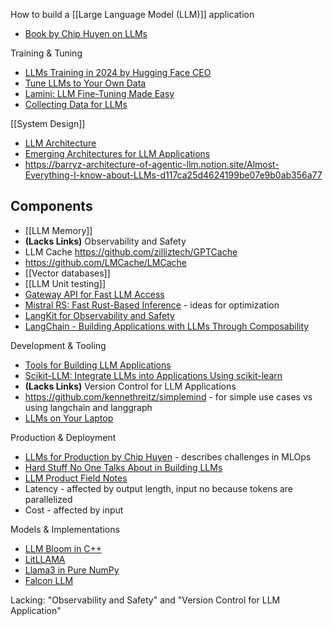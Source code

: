 How to build a [[Large Language Model (LLM)]] application

- [Book by Chip Huyen on LLMs](https://huyenchip.com/2023/04/11/llm-engineering.html)

Training & Tuning
- [LLMs Training in 2024 by Hugging Face CEO](https://www.linkedin.com/posts/thom-wolf_ai-openknowledge-openaccess-activity-7173356581361803265-lYWq?utm_source=share&utm_medium=member_android)
- [Tune LLMs to Your Own Data](https://www.linkedin.com/posts/sanyambhutani_terrific-tutorial-on-tuning-llms-on-your-activity-7056445643858358272-ZcMW?utm_source=share&utm_medium=member_android)
- [Lamini: LLM Fine-Tuning Made Easy](https://www.linkedin.com/posts/zhousharon_im-super-excited-to-announce-lamini-the-activity-7057754782249193472-1MKd?utm_source=share&utm_medium=member_desktop)
- [Collecting Data for LLMs](https://github.com/togethercomputer/RedPajama-Data)

[[System Design]]
- [LLM Architecture](https://github.blog/2023-10-30-the-architecture-of-todays-llm-applications/)
- [Emerging Architectures for LLM Applications](https://a16z.com/2023/06/20/emerging-architectures-for-llm-applications/)
- https://barryz-architecture-of-agentic-llm.notion.site/Almost-Everything-I-know-about-LLMs-d117ca25d4624199be07e9b0ab356a77

Components
- 
- [[LLM Memory]]
- **(Lacks Links)** Observability and Safety
- LLM Cache https://github.com/zilliztech/GPTCache
- https://github.com/LMCache/LMCache
- [[Vector databases]]
- [[LLM Unit testing]]
- [Gateway API for Fast LLM Access](https://github.com/Portkey-AI/gateway)
- [Mistral RS: Fast Rust-Based Inference](https://www.linkedin.com/posts/anant-gupta_llms-llms-rust-activity-7191759485839765504-ALI1?utm_source=share&utm_medium=member_desktop) - ideas for optimization
- [LangKit for Observability and Safety](https://www.linkedin.com/posts/whylabsai_whylabs-launches-langkit-to-make-large-language-activity-7074790438624231424-GJY_?utm_source=share&utm_medium=member_desktop)
- [LangChain - Building Applications with LLMs Through Composability](https://github.com/hwchase17/langchain)

Development & Tooling
- [Tools for Building LLM Applications](https://saharh.notion.site/saharh/1e4a35681007464faaa7cc5fe00dbd34?v=0e2f8309375c4f8d885f6221354576f3)
- [Scikit-LLM: Integrate LLMs into Applications Using scikit-learn](https://github.com/iryna-kondr/scikit-llm)
- **(Lacks Links)** Version Control for LLM Applications
- https://github.com/kennethreitz/simplemind - for simple use cases vs using langchain and langgraph
- [LLMs on Your Laptop](https://github.com/nat/openplayground)

Production & Deployment
- [LLMs for Production by Chip Huyen](https://www.linkedin.com/posts/chiphuyen_llms-promptengineering-mlops-activity-7051955337221844992-oG7a?utm_source=share&utm_medium=member_android) - describes challenges in MLOps
- [Hard Stuff No One Talks About in Building LLMs](https://www.honeycomb.io/blog/hard-stuff-nobody-talks-about-llm)
- [LLM Product Field Notes](https://barryz-architecture-of-agentic-llm.notion.site/Barry-s-LLM-Product-Field-Notes-646833d8bd11435b9db22c38edf6f11b)
- Latency - affected by output length, input no because tokens are parallelized
- Cost - affected by input

Models & Implementations
- [LLM Bloom in C++](https://www.linkedin.com/posts/jeremy-pinto_run-language-models-in-pure-c-introducing-activity-7042117323968630784-aOR9?utm_source=share&utm_medium=member_android)
- [LitLLAMA](https://www.linkedin.com/posts/jeremy-pinto_llama-llm-opensource-activity-7046622228049719296-enfr?utm_source=share&utm_medium=member_android)
- [Llama3 in Pure NumPy](https://github.com/likejazz/llama3.np)
- [Falcon LLM](https://huggingface.co/tiiuae/falcon-40b)


Lacking:
"Observability and Safety" and "Version Control for LLM Application"